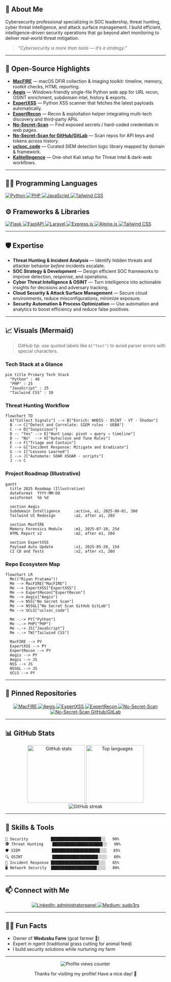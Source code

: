 ## 🔐 About Me

Cybersecurity professional specializing in SOC leadership, threat hunting, cyber threat intelligence, and attack surface management. I build efficient, intelligence-driven security operations that go beyond alert monitoring to deliver real-world threat mitigation.

> *"Cybersecurity is more than tools — it’s a strategy."*

---

## 🧭 Open-Source Highlights

- **[MacFIRE](https://github.com/Masriyan/MacFIRE)** — macOS DFIR collection & imaging toolkit: timeline, memory, rootkit checks, HTML reporting.
- **[Aegis](https://github.com/Masriyan/Aegis)** — Windows-friendly single-file Python web app for URL recon, OSINT enrichment, subdomain intel, history & exports.
- **[ExpertXSS](https://github.com/Masriyan/ExpertXSS)** — Python XSS scanner that fetches the latest payloads automatically.
- **[ExpertRecon](https://github.com/Masriyan/ExpertRecon)** — Recon & exploitation helper integrating multi-tech discovery and third-party APIs.
- **[No-Secret-Scan](https://github.com/Masriyan/No-Secret-Scan-)** — Find exposed secrets / hard-coded credentials in web pages.
- **[No-Secret-Scan for GitHub/GitLab](https://github.com/Masriyan/No-Secret-Scan-Github-Gitlab)** — Scan repos for API keys and tokens across history.
- **[uclsoc_code](https://github.com/Masriyan/uclsoc_code)** — Curated SIEM detection logic library mapped by domain & framework.
- **[Kalitellingence](https://github.com/Masriyan/Kalitellingence)** — One-shot Kali setup for Threat Intel & dark-web workflows.

---

## 🧑‍💻 Programming Languages

<p align="left">
  <a href="https://www.python.org/" target="_blank" rel="noreferrer">
    <img src="https://img.shields.io/badge/Python-3776AB?style=for-the-badge&logo=python&logoColor=white" alt="Python"/>
  </a>
  <a href="https://www.php.net/" target="_blank" rel="noreferrer">
    <img src="https://img.shields.io/badge/PHP-777BB4?style=for-the-badge&logo=php&logoColor=white" alt="PHP"/>
  </a>
  <a href="https://developer.mozilla.org/docs/Web/JavaScript" target="_blank" rel="noreferrer">
    <img src="https://img.shields.io/badge/JavaScript-F7DF1E?style=for-the-badge&logo=javascript&logoColor=black" alt="JavaScript"/>
  </a>
  <a href="https://tailwindcss.com/" target="_blank" rel="noreferrer">
    <img src="https://img.shields.io/badge/Tailwind_CSS-38B2AC?style=for-the-badge&logo=tailwindcss&logoColor=white" alt="Tailwind CSS"/>
  </a>
</p>

## ⚙️ Frameworks & Libraries

<p align="left">
  <a href="https://flask.palletsprojects.com/" target="_blank" rel="noreferrer">
    <img src="https://img.shields.io/badge/Flask-000000?style=for-the-badge&logo=flask&logoColor=white" alt="Flask"/>
  </a>
  <a href="https://fastapi.tiangolo.com/" target="_blank" rel="noreferrer">
    <img src="https://img.shields.io/badge/FastAPI-009688?style=for-the-badge&logo=fastapi&logoColor=white" alt="FastAPI"/>
  </a>
  <a href="https://laravel.com/" target="_blank" rel="noreferrer">
    <img src="https://img.shields.io/badge/Laravel-FF2D20?style=for-the-badge&logo=laravel&logoColor=white" alt="Laravel"/>
  </a>
  <a href="https://expressjs.com/" target="_blank" rel="noreferrer">
    <img src="https://img.shields.io/badge/Express.js-000000?style=for-the-badge&logo=express&logoColor=white" alt="Express.js"/>
  </a>
  <a href="https://alpinejs.dev/" target="_blank" rel="noreferrer">
    <img src="https://img.shields.io/badge/Alpine.js-8BC0D0?style=for-the-badge&logo=alpinedotjs&logoColor=black" alt="Alpine.js"/>
  </a>
  <a href="https://tailwindcss.com/" target="_blank" rel="noreferrer">
    <img src="https://img.shields.io/badge/Tailwind%20CSS-38B2AC?style=for-the-badge&logo=tailwindcss&logoColor=white" alt="Tailwind CSS"/>
  </a>
</p>

---

## 🛡️ Expertise

- **Threat Hunting & Incident Analysis** — Identify hidden threats and attacker behavior *before* incidents escalate.
- **SOC Strategy & Development** — Design efficient SOC frameworks to improve detection, response, and operations.
- **Cyber Threat Intelligence & OSINT** — Turn intelligence into actionable insights for decisions and adversary tracking.
- **Cloud Security & Attack Surface Management** — Secure cloud environments, reduce misconfigurations, minimize exposure.
- **Security Automation & Process Optimization** — Use automation and analytics to boost efficiency and reduce false positives.

---

## 📈 Visuals (Mermaid)

> GitHub tip: use quoted labels like `A["Text"]` to avoid parser errors with special characters.

### Tech Stack at a Glance
```mermaid
pie title Primary Tech Stack
  "Python" : 40
  "PHP" : 25
  "JavaScript" : 25
  "Tailwind CSS" : 10
```

### Threat Hunting Workflow
```mermaid
flowchart TD
  A["Collect Signals"] --> B["Enrich: WHOIS · OSINT · VT · Shodan"]
  B --> C["Detect and Correlate: SIEM rules · UEBA"]
  C --> D{"Suspicious"}
  D -- "Yes" --> E["Hunt Loop: pivot → query → timeline"]
  D -- "No"  --> H["Autoclose and Tune Rules"]
  E --> F["Triage and Contain"]
  F --> G["Incident Response: Mitigate and Eradicate"]
  G --> I["Lessons Learned"]
  I --> J["Automate: SOAR XSOAR · scripts"]
  J --> C
```

### Project Roadmap (Illustrative)
```mermaid
gantt
  title 2025 Roadmap (Illustrative)
  dateFormat  YYYY-MM-DD
  axisFormat  %b %d

  section Aegis
  Subdomain Intelligence      :active, a1, 2025-06-01, 30d
  Tailwind UI Redesign        :a2, after a1, 20d

  section MacFIRE
  Memory Forensics Module     :m1, 2025-07-10, 25d
  HTML Report v2              :m2, after m1, 20d

  section ExpertXSS
  Payload Auto Update         :x1, 2025-05-20, 15d
  CI CD and Tests             :x2, after x1, 20d
```

### Repo Ecosystem Map
```mermaid
flowchart LR
  Me(("Riyan Pratama"))
  Me --> MacFIRE["MacFIRE"]
  Me --> ExpertXSS["ExpertXSS"]
  Me --> ExpertRecon["ExpertRecon"]
  Me --> Aegis["Aegis"]
  Me --> NSS["No Secret Scan"]
  Me --> NSSGL["No Secret Scan GitHub GitLab"]
  Me --> UCLS["uclsoc_code"]

  Me -.-> PY["Python"]
  Me -.-> PHP["PHP"]
  Me -.-> JS["JavaScript"]
  Me -.-> TW["Tailwind CSS"]

  MacFIRE --> PY
  ExpertXSS --> PY
  ExpertRecon --> PY
  Aegis --> PY
  Aegis --> JS
  NSS --> JS
  NSSGL --> JS
  UCLS --> PY
```

---

## 📌 Pinned Repositories

<div align="center">
  <a href="https://github.com/Masriyan/MacFIRE" rel="noreferrer">
    <img align="center" src="https://github-readme-stats.vercel.app/api/pin/?username=Masriyan&repo=MacFIRE&theme=radical" alt="MacFIRE"/>
  </a>
  <a href="https://github.com/Masriyan/Aegis" rel="noreferrer">
    <img align="center" src="https://github-readme-stats.vercel.app/api/pin/?username=Masriyan&repo=Aegis&theme=radical" alt="Aegis"/>
  </a>
  <a href="https://github.com/Masriyan/ExpertXSS" rel="noreferrer">
    <img align="center" src="https://github-readme-stats.vercel.app/api/pin/?username=Masriyan&repo=ExpertXSS&theme=radical" alt="ExpertXSS"/>
  </a>
  <a href="https://github.com/Masriyan/ExpertRecon" rel="noreferrer">
    <img align="center" src="https://github-readme-stats.vercel.app/api/pin/?username=Masriyan&repo=ExpertRecon&theme=radical" alt="ExpertRecon"/>
  </a>
  <a href="https://github.com/Masriyan/No-Secret-Scan-" rel="noreferrer">
    <img align="center" src="https://github-readme-stats.vercel.app/api/pin/?username=Masriyan&repo=No-Secret-Scan-&theme=radical" alt="No-Secret-Scan"/>
  </a>
  <a href="https://github.com/Masriyan/No-Secret-Scan-Github-Gitlab" rel="noreferrer">
    <img align="center" src="https://github-readme-stats.vercel.app/api/pin/?username=Masriyan&repo=No-Secret-Scan-Github-Gitlab&theme=radical" alt="No-Secret-Scan GitHub/GitLab"/>
  </a>
</div>

---

## 📊 GitHub Stats

<div align="center">
  <a href="https://github.com/Masriyan" rel="noreferrer">
    <img height="180em" src="https://github-readme-stats.vercel.app/api?username=Masriyan&show_icons=true&theme=dracula&include_all_commits=true&count_private=true" alt="GitHub stats"/>
    <img height="180em" src="https://github-readme-stats.vercel.app/api/top-langs/?username=Masriyan&layout=compact&langs_count=8&theme=dracula" alt="Top languages"/>
  </a>
</div>

<div align="center">
  <img src="https://github-readme-streak-stats.herokuapp.com/?user=Masriyan&theme=dracula" alt="GitHub streak"/>
</div>

---

## 🔧 Skills & Tools

```text
🔐 Security          ██████████████████████░░   90%
🕵️ Threat Hunting    ██████████████████████░░   90%
🛡️ SIEM              █████████████████████░░░   85%
🔍 OSINT             ████████████████████░░░░   80%
🧪 Incident Response █████████████████████░░░   85%
🖥️ Network Security  ████████████████████░░░░   80%
```

---

## 📫 Connect with Me

<div align="center">
  <a href="https://www.linkedin.com/in/administratorpanel" target="_blank" rel="noreferrer">
    <img src="https://img.shields.io/badge/LinkedIn-administratorpanel-0077B5?style=for-the-badge&logo=linkedin&logoColor=white" alt="LinkedIn: administratorpanel"/>
  </a>
  <a href="https://sudo3rs.medium.com/" target="_blank" rel="noreferrer">
    <img src="https://img.shields.io/badge/Medium-sudo3rs-12100E?style=for-the-badge&logo=medium&logoColor=white" alt="Medium: sudo3rs"/>
  </a>
</div>

---

## 👨‍🌾 Fun Facts

- Owner of **Wedusku Farm** (goat farmer 🐐)
- Expert in *ngarit* (traditional grass cutting for animal feed)
- I build security solutions while nurturing my farm

---

<div align="center">
  <img src="https://komarev.com/ghpvc/?username=Masriyan&label=Profile%20views&color=blueviolet&style=flat" alt="Profile views counter"/>
  <p>Thanks for visiting my profile! Have a nice day! 🙌</p>
</div>
